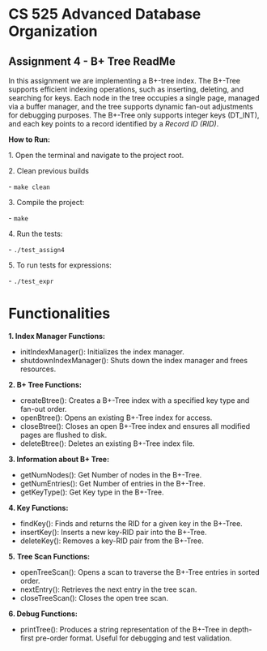 # CS 525 Advanced Database Organization

## **Assignment 4 - B+ Tree ReadMe**

In this assignment we are implementing a B+-tree index. The B+-Tree supports efficient indexing operations, such as inserting, deleting, and searching for keys. Each node in the tree occupies a single page, managed via a buffer manager, and the tree supports dynamic fan-out adjustments for debugging purposes. The B+-Tree only supports integer keys (DT\_INT), and each key points to a record identified by a *Record ID (RID)*.


**How to Run:**

1\. Open the terminal and navigate to the project root. 

2\. Clean previous builds 

\-	`make clean`

3\. Compile the project:

\- `make`

4\. Run the tests: 

\-	`./test_assign4` 

5\. To run tests for expressions: 

\-	`./test_expr`

# **Functionalities**

**1. Index Manager Functions:** 

- initIndexManager(): Initializes the index manager.
- shutdownIndexManager(): Shuts down the index manager and frees resources.

**2. B+ Tree Functions:** 

- createBtree(): Creates a B+-Tree index with a specified key type and fan-out order.
- openBtree(): Opens an existing B+-Tree index for access.
- closeBtree(): Closes an open B+-Tree index and ensures all modified pages are flushed to disk.
- deleteBtree(): Deletes an existing B+-Tree index file.

**3. Information about B+ Tree:** 

- getNumNodes(): Get Number of nodes in the B+-Tree.
- getNumEntries(): Get Number of entries in the B+-Tree.
- getKeyType(): Get Key type in the B+-Tree.

**4. Key Functions:** 

- findKey(): Finds and returns the RID for a given key in the B+-Tree.
- insertKey(): Inserts a new key-RID pair into the B+-Tree.
- deleteKey(): Removes a key-RID pair from the B+-Tree.

**5.** **Tree Scan Functions:** 

- openTreeScan(): Opens a scan to traverse the B+-Tree entries in sorted order.
- nextEntry(): Retrieves the next entry in the tree scan.
- closeTreeScan(): Closes the open tree scan.

**6. Debug Functions:** 

- printTree(): Produces a string representation of the B+-Tree in depth-first pre-order format. Useful for debugging and test validation.


